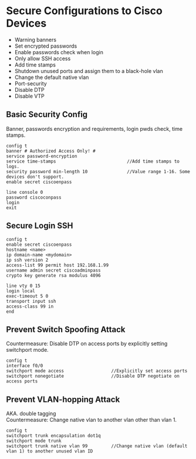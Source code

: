# Secure Configurations to Cisco Devices
- Warning banners
- Set encrypted passwords
- Enable passwords check when login
- Only allow SSH access
- Add time stamps
- Shutdown unused ports and assign them to a black-hole vlan
- Change the default native vlan
- Port-security
- Disable DTP
- Disable VTP

## Basic Security Config
Banner, passwords encryption and requirements, login pwds check, time stamps. 
```
config t
banner # Authorized Access Only! #
service password-encryption
service time-stamps                           //Add time stamps to logs.
security password min-length 10               //Value range 1-16. Some devices don't support.
enable secret ciscoenpass

line console 0
password ciscoconpass
login
exit
```

## Secure Login SSH
```
config t
enable secret ciscoenpass
hostname <name>
ip domain-name <mydomain>
ip ssh version 2
access-list 99 permit host 192.168.1.99
username admin secret ciscoadminpass
crypto key generate rsa modulus 4096

line vty 0 15
login local
exec-timeout 5 0
transport input ssh
access-class 99 in
end
```

## Prevent Switch Spoofing Attack
Countermeasure: Disable DTP on access ports by explicitly setting switchport mode.
```
config t
interface f0/0
switchport mode access                  //Explicitly set access ports
switchport nonegotiate                  //Disable DTP negotiate on access ports
```
## Prevent VLAN-hopping Attack
AKA. double tagging  
Countermeasure: Change native vlan to another vlan other than vlan 1.
```
config t
switchport trunk encapsulation dot1q
switchport mode trunk
switchport trunk native vlan 99         //Change native vlan (default vlan 1) to another unused vlan ID
```
